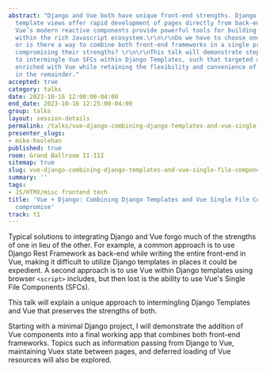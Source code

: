 ```yaml
---
abstract: "Django and Vue both have unique front-end strengths. Django’s context-driven
  template views offer rapid development of pages directly from back-end model content.
  Vue’s modern reactive components provide powerful tools for building complex UIs
  within the rich Javascript ecosystem.\r\n\r\nDo we have to choose one or the other,
  or is there a way to combine both front-end frameworks in a single project without
  compromising their strengths? \r\n\r\nThis talk will demonstrate step-by-step how
  to intermingle Vue SFCs within Django Templates, such that targeted areas can be
  enriched with Vue while retaining the flexibility and convenience of Django Templates
  in the remainder."
accepted: true
category: talks
date: 2023-10-16 12:00:00-04:00
end_date: 2023-10-16 12:25:00-04:00
group: talks
layout: session-details
permalink: /talks/vue-django-combining-django-templates-and-vue-single-file-components-without-compromise/
presenter_slugs:
- mike-hoolehan
published: true
room: Grand Ballroom II-III
sitemap: true
slug: vue-django-combining-django-templates-and-vue-single-file-components-without-compromise
summary: ''
tags:
- JS/HTMX/misc frontend tech
title: 'Vue + Django: Combining Django Templates and Vue Single File Components without
  compromise'
track: t1
---
```


Typical solutions to integrating Django and Vue forgo much of the strengths of one in lieu of the other. For example, a common approach is to use Django Rest Framework as back-end while writing the entire front-end in Vue, making it difficult to utilize Django templates in places it could be expedient. A second approach is to use Vue within Django templates using browser `<script>` includes, but then lost is the ability to use Vue's Single File Components (SFCs).

This talk will explain a unique approach to intermingling Django Templates and Vue that preserves the strengths of both.

Starting with a minimal Django project, I will demonstrate the addition of Vue components into a final working app that combines both front-end frameworks. Topics such as information passing from Django to Vue, maintaining Vuex state between pages, and deferred loading of Vue resources will also be explored.
